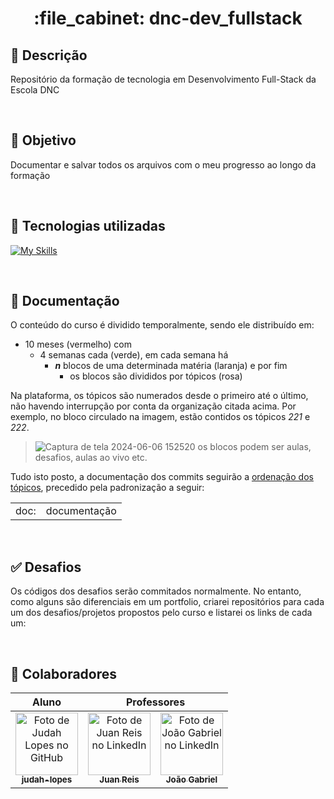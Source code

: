 <h1 align="center">:file_cabinet: dnc-dev_fullstack</h1>

## 📜 Descrição

Repositório da formação de tecnologia em Desenvolvimento Full-Stack da Escola DNC

<br>

## :dart: Objetivo

Documentar e salvar todos os arquivos com o meu progresso ao longo da formação

<br>

## :wrench: Tecnologias utilizadas
<div>
   
   [![My Skills](https://skillicons.dev/icons?i=html,css)](https://skillicons.dev)
<!--    <img src="https://cdn.jsdelivr.net/gh/devicons/devicon/icons/html5/html5-plain.svg" width="50px;"/>
   <img src="https://cdn.jsdelivr.net/gh/devicons/devicon/icons/css3/css3-plain.svg" width="50px"/>
   <img src="https://cdn.jsdelivr.net/gh/devicons/devicon/icons/javascript/javascript-plain.svg" width="50px"/>
   <img src="https://cdn.jsdelivr.net/gh/devicons/devicon@latest/icons/typescript/typescript-plain.svg" width="50px"/>
   <img src="https://cdn.jsdelivr.net/gh/devicons/devicon/icons/nodejs/nodejs-original.svg" width="50px"/> -->
</div>

<br>

## 📝 Documentação

O conteúdo do curso é dividido temporalmente, sendo ele distribuído em: 
- 10 meses (vermelho) com
  - 4 semanas cada (verde), em cada semana há
    - ___n___ blocos de uma determinada matéria (laranja) e por fim
      - os blocos são divididos por tópicos (rosa)

Na plataforma, os tópicos são numerados desde o primeiro até o último, não havendo interrupção por conta da organização citada acima. Por exemplo, no bloco circulado na imagem, estão contidos os tópicos _221_ e _222_.

> ![Captura de tela 2024-06-06 152520](https://github.com/judah-lopes/dnc-dev_fullstack/assets/134812191/669f1382-6b8e-47e3-9361-90f660abf655)
> os blocos podem ser aulas, desafios, aulas ao vivo etc.
 
Tudo isto posto, a documentação dos commits seguirão a <ins>ordenação dos tópicos</ins>, precedido pela padronização a seguir:
<table>
  <tr>
    <td>doc:</td>
    <td>documentação</td>
  </tr>
</table>

<br>

## ✅ Desafios
 Os códigos dos desafios serão commitados normalmente. No entanto, como alguns são diferenciais em um portfolio, criarei repositórios para cada um dos desafios/projetos propostos pelo curso e listarei os links de cada um: 

<br>

## :handshake: Colaboradores

<table>
  <thead>
    <tr>
      <th>
        Aluno
      </th>
      <th align="center" colspan=5>
        Professores
      </th>
    <tr>
  <thead>
  <tbody>  
    <tr>
      <td align="center">
        <a href="https://github.com/judah-lopes">
          <img src="https://avatars.githubusercontent.com/u/134812191?s=400&u=00a571215f2ea321a8738af235cea655e1e36ec6&v=4" width="100px;" alt="Foto de Judah Lopes no GitHub"/><br>
          <sub>
            <b>judah-lopes</b>
          </sub>
        </a>
      </td>
      <td align="center">
        <a href="https://www.linkedin.com/in/jrmendes/">
          <img src="https://media.licdn.com/dms/image/D4D03AQHgLp7gmj091w/profile-displayphoto-shrink_800_800/0/1692577480535?e=1723075200&v=beta&t=fSNmbTDvvMEtSv_vNgbwykxyT8yAszVKVCUV7B1_Low" width="100px;" alt="Foto de Juan Reis no LinkedIn"/><br>
          <sub>
            <b>Juan Reis</b>
          </sub>
        </a>
      </td>
      <td align="center">
        <a href="https://www.linkedin.com/in/joao-gabriel-matuto/">
          <img src="https://media.licdn.com/dms/image/D4D03AQHvo8XM3E9Cow/profile-displayphoto-shrink_800_800/0/1716833825867?e=1723075200&v=beta&t=_EU8iZVrvis8uoGDLi-O88ppfs7QEBe9ujXwPQwY7mk" width="100px;" alt="Foto de João Gabriel no LinkedIn"/><br>
          <sub>
            <b>João Gabriel</b>
          </sub>
        </a>
      </td>
<!--       <td align="center">
        <a href="">
          <img src="" width="100px;" alt="Foto de "/><br>
          <sub>
            <b></b>
          </sub>
        </a>
      </td>
      <td align="center">
        <a href="">
          <img src="" width="100px;" alt="Foto de "/><br>
          <sub>
            <b></b>
          </sub>
        </a>
      </td>
      <td align="center">
        <a href="">
          <img src="" width="100px;" alt="Foto de "/><br>
          <sub>
            <b></b>
          </sub>
        </a>
      </td>
      <td align="center">
        <a href="">
          <img src="" width="100px;" alt="Foto de "/><br>
          <sub>
            <b></b>
          </sub>
        </a>
      </td>
      <td align="center">
        <a href="">
          <img src="" width="100px;" alt="Foto de "/><br>
          <sub>
            <b></b>
          </sub>
        </a>
      </td>
      <td align="center">
        <a href="">
          <img src="" width="100px;" alt="Foto de "/><br>
          <sub>
            <b></b>
          </sub>
        </a>
      </td>
      <td align="center">
        <a href="">
          <img src="" width="100px;" alt="Foto de "/><br>
          <sub>
            <b></b>
          </sub>
        </a>
      </td>
      <td align="center">
        <a href="">
          <img src="" width="100px;" alt="Foto de "/><br>
          <sub>
            <b></b>
          </sub>
        </a>
      </td>
      <td align="center">
        <a href="">
          <img src="" width="100px;" alt="Foto de "/><br>
          <sub>
            <b></b>
          </sub>
        </a>
      </td> -->
    </tr>
</table>
